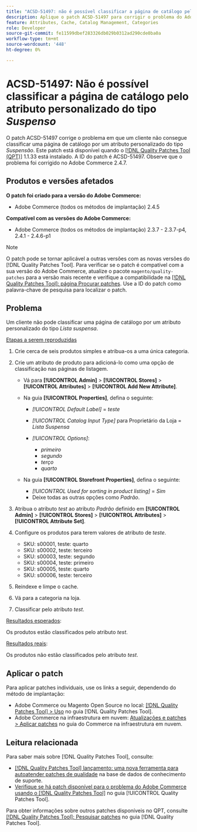 ```yaml
---
title: "ACSD-51497: não é possível classificar a página de catálogo pelo atributo personalizado do tipo Suspenso"
description: Aplique o patch ACSD-51497 para corrigir o problema do Adobe Commerce em que um cliente não pode classificar uma página de catálogo pelo atributo personalizado do tipo Suspenso.
feature: Attributes, Cache, Catalog Management, Categories
role: Developer
source-git-commit: fe11599dbef283326db029b0312ad290cde0ba0a
workflow-type: tm+mt
source-wordcount: '448'
ht-degree: 0%

---
```


# ACSD-51497: Não é possível classificar a página de catálogo pelo atributo personalizado do tipo *Suspenso*

O patch ACSD-51497 corrige o problema em que um cliente não consegue classificar uma página de catálogo por um atributo personalizado do tipo *Suspensão*. Este patch está disponível quando o [[!DNL Quality Patches Tool (QPT)]](https://experienceleague.adobe.com/pt-br/docs/commerce-knowledge-base/kb/announcements/commerce-announcements/magento-quality-patches-released-new-tool-to-self-serve-quality-patches) 1.1.33 está instalado. A ID do patch é ACSD-51497. Observe que o problema foi corrigido no Adobe Commerce 2.4.7.

## Produtos e versões afetados

**O patch foi criado para a versão do Adobe Commerce:**

* Adobe Commerce (todos os métodos de implantação) 2.4.5

**Compatível com as versões do Adobe Commerce:**

* Adobe Commerce (todos os métodos de implantação) 2.3.7 - 2.3.7-p4, 2.4.1 - 2.4.6-p1

>[!NOTE]
>
>O patch pode se tornar aplicável a outras versões com as novas versões do [!DNL Quality Patches Tool]. Para verificar se o patch é compatível com a sua versão do Adobe Commerce, atualize o pacote `magento/quality-patches` para a versão mais recente e verifique a compatibilidade na [[!DNL Quality Patches Tool]: página Procurar patches](https://experienceleague.adobe.com/tools/commerce-quality-patches/index.html?lang=pt-BR). Use a ID do patch como palavra-chave de pesquisa para localizar o patch.

## Problema

Um cliente não pode classificar uma página de catálogo por um atributo personalizado do tipo *Lista suspensa*.

<u>Etapas a serem reproduzidas</u>

1. Crie cerca de seis produtos simples e atribua-os a uma única categoria.
1. Crie um atributo de produto para adicioná-lo como uma opção de classificação nas páginas de listagem.

   * Vá para **[!UICONTROL Admin]** > **[!UICONTROL Stores]** > **[!UICONTROL Attributes]** > **[!UICONTROL Add New Attribute]**.
   * Na guia **[!UICONTROL Properties]**, defina o seguinte:

      * *[!UICONTROL Default Label]* = *teste*
      * *[!UICONTROL Catalog Input Type]* para Proprietário da Loja = *Lista Suspensa*
      * *[!UICONTROL Options]*:

         * *primeiro*
         * *segundo*
         * *terço*
         * *quarto*

   * Na guia **[!UICONTROL Storefront Properties]**, defina o seguinte:

      * *[!UICONTROL Used for sorting in product listing]* = *Sim*
      * Deixe todas as outras opções como *Padrão*.

1. Atribua o atributo *test* ao atributo *Padrão* definido em **[!UICONTROL Admin]** > **[!UICONTROL Stores]** > **[!UICONTROL Attributes]** > **[!UICONTROL Attribute Set]**.
1. Configure os produtos para terem valores de atributo de *teste*.

   * SKU: s00001, teste: quarto
   * SKU: s00002, teste: terceiro
   * SKU: s00003, teste: segundo
   * SKU: s00004, teste: primeiro
   * SKU: s00005, teste: quarto
   * SKU: s00006, teste: terceiro

1. Reindexe e limpe o cache.
1. Vá para a categoria na loja.
1. Classificar pelo atributo *test*.

<u>Resultados esperados</u>:

Os produtos estão classificados pelo atributo *test*.

<u>Resultados reais</u>:

Os produtos não estão classificados pelo atributo *test*.

## Aplicar o patch

Para aplicar patches individuais, use os links a seguir, dependendo do método de implantação:

* Adobe Commerce ou Magento Open Source no local: [[!DNL Quality Patches Tool] > Uso](/help/tools/quality-patches-tool/usage.md) no guia [!DNL Quality Patches Tool].
* Adobe Commerce na infraestrutura em nuvem: [Atualizações e patches > Aplicar patches](https://experienceleague.adobe.com/docs/commerce-cloud-service/user-guide/develop/upgrade/apply-patches.html?lang=pt-BR) no guia do Commerce na infraestrutura em nuvem.

## Leitura relacionada

Para saber mais sobre [!DNL Quality Patches Tool], consulte:

* [[!DNL Quality Patches Tool] lançamento: uma nova ferramenta para autoatender patches de qualidade](https://experienceleague.adobe.com/pt-br/docs/commerce-knowledge-base/kb/announcements/commerce-announcements/magento-quality-patches-released-new-tool-to-self-serve-quality-patches) na base de dados de conhecimento de suporte.
* [Verifique se há patch disponível para o problema do Adobe Commerce usando o  [!DNL Quality Patches Tool]](/help/tools/quality-patches-tool/patches-available-in-qpt/check-patch-for-magento-issue-with-magento-quality-patches.md) no guia [!UICONTROL Quality Patches Tool].


Para obter informações sobre outros patches disponíveis no QPT, consulte [[!DNL Quality Patches Tool]: Pesquisar patches](https://experienceleague.adobe.com/tools/commerce-quality-patches/index.html?lang=pt-BR) no guia [!DNL Quality Patches Tool].
